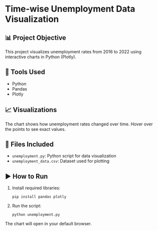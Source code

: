 # Time-wise Unemployment Data Visualization

## 📊 Project Objective
This project visualizes unemployment rates from 2016 to 2022 using interactive charts in Python (Plotly).

## 🧰 Tools Used
- Python
- Pandas
- Plotly

## 📈 Visualizations
The chart shows how unemployment rates changed over time. Hover over the points to see exact values.

## 📁 Files Included
- `unemployment.py`: Python script for data visualization
- `unemployment_data.csv`: Dataset used for plotting

## ▶️ How to Run
1. Install required libraries:
   ```
   pip install pandas plotly
   ```
2. Run the script:
   ```
   python unemployment.py
   ```

The chart will open in your default browser.
